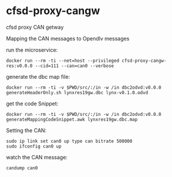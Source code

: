 # cfsd-proxy-cangw
cfsd proxy CAN getway

Mapping the CAN messages to Opendlv messages

run the microservice:

```
docker run --rm -ti --net=host --privileged cfsd-proxy-cangw-res:v0.0.0 --cid=111 --can=can0 --verbose
```


generate the dbc map file:

```
docker run --rm -ti -v $PWD/src/:/in -w /in dbc2odvd:v0.0.0 generateHeaderOnly.sh lynxres19gw.dbc lynx-v0.1.0.odvd
```

get the code Snippet:

```
docker run --rm -ti -v $PWD/src/:/in -w /in dbc2odvd:v0.0.0 generateMappingCodeSnippet.awk lynxres19gw.dbc.map
```

Setting the CAN:

```
sudo ip link set can0 up type can bitrate 500000
sudo ifconfig can0 up
```

watch the CAN message:

```
candump can0
```
